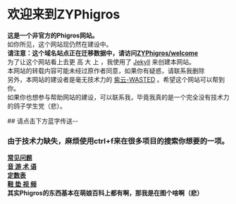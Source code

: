 # 欢迎来到ZYPhigros  
  **这是一个非官方的Phigros网站。**  
  如你所见，这个网站现仍然在建设中。   
**请注意：这个域名站点正在迁移数据中，请访问[ZYPhigros/welcome](https://zyphigros.github.io/welcome/)**  
   为了让这个网站看上去更 高 大 上 ，我使用了 [Jekyll](https://jekyllrb.com/) 来创建本网站。  
  本网站的转载内容可能未经过原作者同意，如果你有疑惑，请联系我删除  
另外，本网站的建设者是毫无技术力的 [紫云-WASTED](https://space.bilibili.com/388705353) 。希望这个网站可以帮到你。  
如果你也想参与帮助网站的建设，可以联系我，毕竟我真的是一个完全没有技术力的鸽子学生党（悲）。   
<link rel="icon" href="Phigros.ico" type="image/x-icon"/>  
## 请点击下方蓝字传送--

### 由于技术力缺失，麻烦使用**ctrl+f**来在很多项目的搜索你想要的一项。  

**[常见问题](/faq.html)  
[音 游 术 语](https://zyphigros.github.io/sy.md)  
[定数表](https://zyphigros.github.io/ds.md)  
[鞋 垫 视 频](https://zyphigros.github.io/xd.md)  
  其实Phigros的东西基本在萌娘百科上都有啊，那我是在图个啥啊（悲）**  
